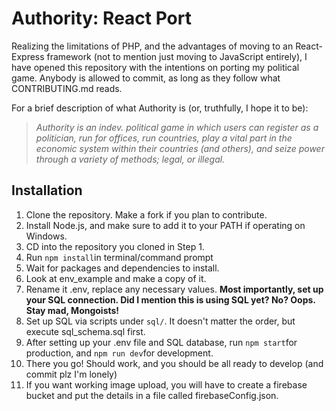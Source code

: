 # Authority: React Port
Realizing the limitations of PHP, and the advantages of moving to an React-Express framework (not to mention just moving to JavaScript entirely), I have opened this repository with the intentions on porting my political game. Anybody is allowed to commit, as long as they follow what CONTRIBUTING.md reads.

For a brief description of what Authority is (or, truthfully, I hope it to be):

> *Authority is an indev. political game in which users can register as a politician, run for offices, run countries, play a vital part in the economic system within their countries (and others), and seize power through a variety of methods; legal, or illegal.*

## Installation

 1. Clone the repository. Make a fork if you plan to contribute.
 2. Install Node.js, and make sure to add it to your PATH if operating on Windows. 
 3. CD into the repository you cloned in Step 1.
 4. Run `npm install`in terminal/command prompt
 5. Wait for packages and dependencies to install.
 6. Look at env_example and make a copy of it.
 7. Rename it .env, replace any necessary values. **Most importantly, set up your SQL connection. Did I mention this is using SQL yet? No? Oops. Stay mad, Mongoists!**
 8. Set up SQL via scripts under `sql/`. It doesn't matter the order, but execute sql_schema.sql first.
 9. After setting up your .env file and SQL database, run `npm start`for production, and `npm run dev`for development. 
 10. There you go! Should work, and you should be all ready to develop (and commit plz I'm lonely)
 11. If you want working image upload, you will have to create a firebase bucket and put the details in a file called firebaseConfig.json.
